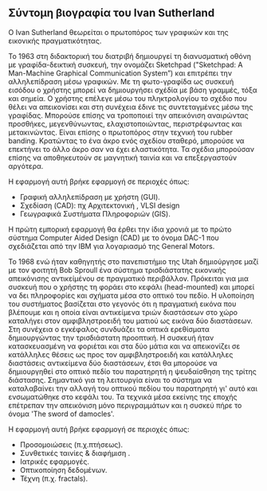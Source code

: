 ## Σύντομη βιογραφία του Ivan Sutherland

Ο Ivan Sutherland θεωρείται ο πρωτοπόρος των γραφικών και της εικονικής πραγματικότητας.

Το 1963 στη διδακτορική του διατριβή δημιουργεί τη διανυσματική οθόνη με γραφίδα-δεικτική συσκευή, την ονομάζει Sketchpad ("Sketchpad: A Man-Machine Graphical Communication System”) και επιτρέπει την αλληλεπίδραση µέσω γραφικών.
Με τη φωτο-γραφίδα ως συσκευή εισόδου ο χρήστης μπορεί να δημιουργήσει σχέδία με βάση γραμμές, τόξα και σημεία.
Ο χρήστης επέλεγε μέσω του πληκτρολογίου το σχέδιο που θέλει να απεικονίσει και στη συνέχεια έδινε τις συντεταγμένες μέσω της γραφίδας.
Μπορούσε επίσης να τροποποιεί την απεικόνιση αναιρώντας προσθήκες, μεγενθύνωντας, ελαχιστοποιώντας, περιστρέφωντας και μετακινώντας.
Είναι επίσης ο πρωτοπόρος στην τεχνική του rubber banding. Κρατώντας το ένα άκρο ενός σχεδίου σταθερό, μπορούσε να επεκτήνει το άλλο άκρο σαν να έχει ελαστικότητα.
Τα σχέδια μπορούσαν επίσης να αποθηκευτούν σε μαγνητική ταινία και να επεξεργαστούν αργότερα.

Η εφαρμογή αυτή βρήκε εφαρμογή σε περιοχές όπως:
* Γραφική αλληλεπίδραση µε χρήστη (GUI).
* Σχεδίαση (CAD): πχ Αρχιτεκτονική , VLSI design
* Γεωγραφικά Συστήµατα Πληροφοριών (GIS).

Η πρώτη εμπορική εφαρμογή θα έρθει την ίδια χρονιά με το πρώτο σύστημα Computer Aided Design (CAD) με το όνομα DAC-1 που σχεδιάζεται από την IBM για λογαριασμό της General Motors.


To 1968 ενώ ήταν καθηγητής στο πανεπιστήμιο της Utah δημιούργησε μαζί με τον φοιτητή Bob Sproull ένα σύστημα τρισδιάστατης εικονικής απεικόνισης αντικείμένου σε πραγματικό περιβάλλον.
Πρόκειται για μια συσκευή που ο χρήστης τη φοράει στο κεφάλι (head-mounted) και μπορεί να δει πληροφορίες και σχήματα μέσα στο οπτικό του πεδίο.
Η υλοποίηση του συστήματος βασίζεται στο γεγονός ότι η πραγματική εικόνα που βλέπουμε και η οποία είναι αντικείμενα τριών διαστάσεων στο χώρο καταλήγει στον αμφιβληστροειδή του ματιού ως εικόνα δύο διαστάσεων. Στη συνέχεια ο εγκέφαλος συνδυάζει τα οπτικά ερεθίσματα δημιουργώντας την τρισδιάστατη προοπτική.
Η συσκευή ήταν κατασκευασμένη να φοριέται και στα δύο μάτια και να απεικονίζει σε κατάλληλες θέσεις ως προς τον αμφιβληστροειδή και κατάλληλες διαστάσεις αντικείμενα δύο διαστάσεων, έτσι θα μπορούσε να δημιουργηθεί στο οπτικό πεδίο του παρατηρητή η ψευδαίσθηση της τρίτης διάστασης.
Σημαντικό για τη λειτουργία είναι το σύστημα να καταλαβαίνει την αλλαγή του οπτικού πεδίου του παρατηρητή γι' αυτό και ενσωματώθηκε στο κεφάλι του.
Τα τεχνικά μέσα εκείνης της εποχής επέτρεπαν την απεικόνιση μόνο περιγραμμάτων και η συσκεύ πήρε το όνομα 'The sword of damocles'.

Η εφαρμογή αυτή βρήκε εφαρμογή σε περιοχές όπως:

* Προσοµοιώσεις (π.χ.πτήσεως).
* Συνθετικές ταινίες & διαφήµιση .
* Ιατρικές εφαρµογές.
* Οπτικοποίηση δεδοµένων.
* Τέχνη (π.χ. fractals).
